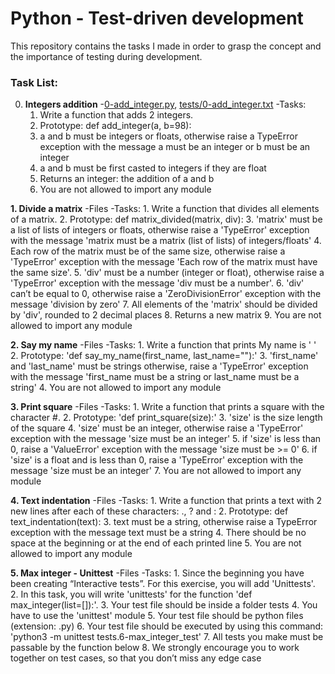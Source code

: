 # Python - Test-driven development

This repository contains the tasks I made in order to grasp the concept and the importance of testing during development.

### Task List:

0. **Integers addition**
   -[0-add_integer.py](../tree/main/0-add_integer.py), [tests/0-add_integer.txt](../tree/main/tests/0-add_integer.txt)
   -Tasks:
     1. Write a function that adds 2 integers.
     2. Prototype: def add_integer(a, b=98):
     3. a and b must be integers or floats, otherwise raise a TypeError exception with the message a must be an integer or b must be an integer
     4. a and b must be first casted to integers if they are float
     5. Returns an integer: the addition of a and b
     6. You are not allowed to import any module

**1. Divide a matrix**
   -Files
   -Tasks:
     1. Write a function that divides all elements of a matrix.
     2. Prototype: def matrix_divided(matrix, div):
     3. 'matrix' must be a list of lists of integers or floats, otherwise raise a 'TypeError' exception with the message 'matrix must be a matrix (list of lists) of integers/floats'
     4. Each row of the matrix must be of the same size, otherwise raise a 'TypeError' exception with the message 'Each row of the matrix must have the same size'.
     5. 'div' must be a number (integer or float), otherwise raise a 'TypeError' exception with the message 'div must be a number'.
     6. 'div' can’t be equal to 0, otherwise raise a 'ZeroDivisionError' exception with the message 'division by zero'
     7. All elements of the 'matrix' should be divided by 'div', rounded to 2 decimal places
     8. Returns a new matrix
     9. You are not allowed to import any module

**2. Say my name**
  -Files
  -Tasks:
     1. Write a function that prints My name is '<first name> <last name>'
     2. Prototype: 'def say_my_name(first_name, last_name=""):'
     3. 'first_name' and 'last_name' must be strings otherwise, raise a 'TypeError' exception with the message 'first_name must be a string or last_name must be a string'
     4. You are not allowed to import any module

**3. Print square**
  -Files
  -Tasks:
     1. Write a function that prints a square with the character #.
     2. Prototype: 'def print_square(size):'
     3. 'size' is the size length of the square
     4. 'size' must be an integer, otherwise raise a 'TypeError' exception with the message 'size must be an integer'
     5. if 'size' is less than 0, raise a 'ValueError' exception with the message 'size must be >= 0'
     6. if 'size' is a float and is less than 0, raise a 'TypeError' exception with the message 'size must be an integer'
     7. You are not allowed to import any module

**4. Text indentation**
  -Files
  -Tasks:
     1. Write a function that prints a text with 2 new lines after each of these characters: ., ? and :
     2. Prototype: def text_indentation(text):
     3. text must be a string, otherwise raise a TypeError exception with the message text must be a string
     4. There should be no space at the beginning or at the end of each printed line
     5. You are not allowed to import any module

**5. Max integer - Unittest**
  -Files
  -Tasks:
     1. Since the beginning you have been creating “Interactive tests”. For this exercise, you will add 'Unittests'.
     2. In this task, you will write 'unittests' for the function 'def max_integer(list=[]):'.
     3. Your test file should be inside a folder tests
     4. You have to use the 'unittest' module
     5. Your test file should be python files (extension: .py)
     6. Your test file should be executed by using this command: 'python3 -m unittest tests.6-max_integer_test'
     7. All tests you make must be passable by the function below
     8. We strongly encourage you to work together on test cases, so that you don’t miss any edge case
